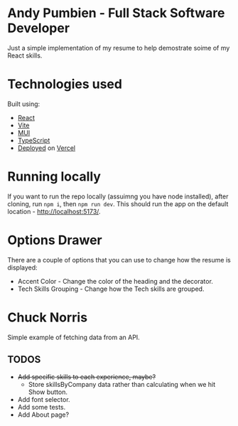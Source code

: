 # Andy Pumbien - Full Stack Software Developer

Just a simple implementation of my resume to help demostrate soime of my React skills.

# Technologies used

Built using:

- [React](https://react.dev/)
- [Vite](https://vitejs.dev/)
- [MUI](https://mui.com/)
- [TypeScript](https://www.typescriptlang.org/)
- [Deployed](https://pumbi-pum8is-projects.vercel.app/) on [Vercel](https://vercel.com/)

# Running locally

If you want to run the repo locally (assuimng you have node installed), after cloning, run `npm i`, then `npm run dev`. This should run the app on the default location - [http://localhost:5173/](http://localhost:5173/).

# Options Drawer

There are a couple of options that you can use to change how the resume is displayed:

- Accent Color - Change the color of the heading and the decorator.
- Tech Skills Grouping - Change how the Tech skills are grouped.

# Chuck Norris

Simple example of fetching data from an API.

## TODOS

- ~~Add specific skills to each experience, maybe?~~
  - Store skillsByCompany data rather than calculating when we hit Show button.
- Add font selector.
- Add some tests.
- Add About page?

